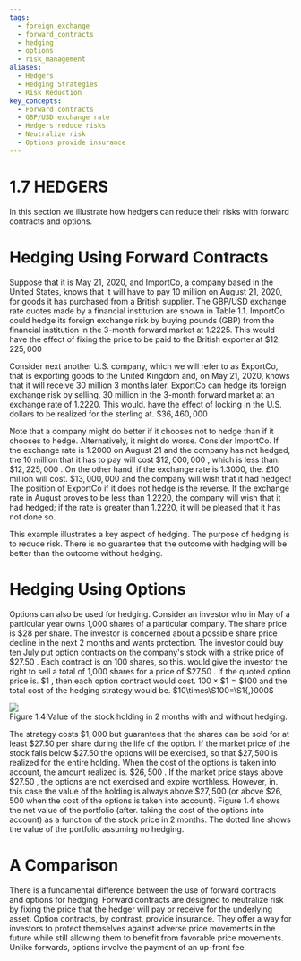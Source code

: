 ```yaml
---
tags:
  - foreign_exchange
  - forward_contracts
  - hedging
  - options
  - risk_management
aliases:
  - Hedgers
  - Hedging Strategies
  - Risk Reduction
key_concepts:
  - Forward contracts
  - GBP/USD exchange rate
  - Hedgers reduce risks
  - Neutralize risk
  - Options provide insurance
---
```


# 1.7 HEDGERS  

In this section we illustrate how hedgers can reduce their risks with forward contracts and options.  

# Hedging Using Forward Contracts  

Suppose that it is May 21, 2020, and ImportCo, a company based in the United States, knows that it will have to pay 10 million on August 21, 2020, for goods it has purchased from a British supplier. The GBP/USD exchange rate quotes made by a financial institution are shown in Table 1.1. ImportCo could hedge its foreign exchange risk by buying pounds (GBP) from the financial institution in the 3-month forward market at 1.2225. This would have the effect of fixing the price to be paid to the British exporter at $\$12,225,000$  

Consider next another U.S. company, which we will refer to as ExportCo, that is exporting goods to the United Kingdom and, on May 21, 2020, knows that it will receive 30 million 3 months later. ExportCo can hedge its foreign exchange risk by selling. 30 million in the 3-month forward market at an exchange rate of 1.2220. This would. have the effect of locking in the U.S. dollars to be realized for the sterling at. $\$36,460,000$  

Note that a company might do better if it chooses not to hedge than if it chooses to hedge. Alternatively, it might do worse. Consider ImportCo. If the exchange rate is 1.2000 on August 21 and the company has not hedged, the 10 million that it has to pay will cost $\$12,000,000$ , which is less than. $\$12,225,000$ . On the other hand, if the exchange rate is 1.3000, the. $\pounds10$ million will cost. $\$13,000,000$ and the company will wish that it had hedged! The position of ExportCo if it does not hedge is the reverse. If the exchange rate in August proves to be less than 1.2220, the company will wish that it had hedged; if the rate is greater than 1.2220, it will be pleased that it has not done so.  

This example illustrates a key aspect of hedging. The purpose of hedging is to reduce risk. There is no guarantee that the outcome with hedging will be better than the outcome without hedging.  

# Hedging Using Options  

Options can also be used for hedging. Consider an investor who in May of a particular year owns 1,000 shares of a particular company. The share price is $\$28$ per share. The investor is concerned about a possible share price decline in the next 2 months and wants protection. The investor could buy ten July put option contracts on the company's stock with a strike price of $\$27.50$ . Each contract is on 100 shares, so this. would give the investor the right to sell a total of 1,000 shares for a price of $\$27.50$ . If the quoted option price is. $\$1$ , then each option contract would cost. $100\times\$1=\$100$ and the total cost of the hedging strategy would be. $10\times\S100=\S1{,}000$  

![](d3f815a356aafc870ebe01cdec942753f47ce382182a416c327820eef56cb196.jpg)  
Figure 1.4 Value of the stock holding in 2 months with and without hedging.  

The strategy costs $\$1,000$ but guarantees that the shares can be sold for at least $\$27.50$ per share during the life of the option. If the market price of the stock falls below $\$27.50$ the options will be exercised, so that $\$27,500$ is realized for the entire holding. When the cost of the options is taken into account, the amount realized is. $\$26,500$ . If the market price stays above $\$27.50$ , the options are not exercised and expire worthless. However, in. this case the value of the holding is always above $\$27,500$ (or above $\$26,500$ when the cost of the options is taken into account). Figure 1.4 shows the net value of the portfolio (after. taking the cost of the options into account) as a function of the stock price in 2 months. The dotted line shows the value of the portfolio assuming no hedging.  

# A Comparison  

There is a fundamental difference between the use of forward contracts and options for hedging. Forward contracts are designed to neutralize risk by fixing the price that the hedger will pay or receive for the underlying asset. Option contracts, by contrast, provide insurance. They offer a way for investors to protect themselves against adverse price movements in the future while still allowing them to benefit from favorable price movements. Unlike forwards, options involve the payment of an up-front fee.  
